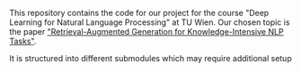 This repository contains the code for our project for the course "Deep Learning for Natural Language Processing" at TU Wien. Our chosen topic is the paper ["Retrieval-Augmented Generation for Knowledge-Intensive NLP Tasks"](https://arxiv.org/abs/2005.11401).

It is structured into different submodules which may require additional setup
